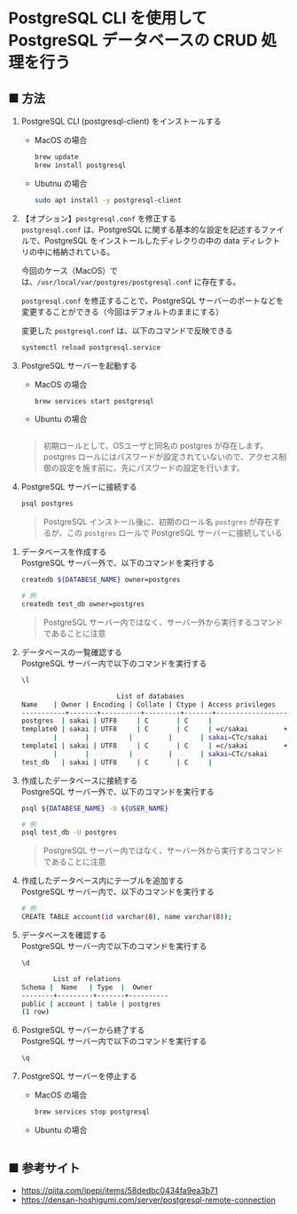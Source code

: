 # PostgreSQL CLI を使用して PostgreSQL データベースの CRUD 処理を行う

## ■ 方法

1. PostgreSQL CLI (postgresql-client) をインストールする
    - MacOS の場合
        ```sh
        brew update
        brew install postgresql
        ```

    - Ubutnu の場合
        ```sh
        sudo apt install -y postgresql-client
        ```

1. 【オプション】`postgresql.conf` を修正する<br>
    `postgresql.conf` は、PostgreSQL に関する基本的な設定を記述するファイルで、PostgreSQL をインストールしたディレクりの中の data ディレクトリの中に格納されている。

    今回のケース（MacOS）では、`/usr/local/var/postgres/postgresql.conf` に存在する。

    `postgresql.conf` を修正することで、PostgreSQL サーバーのポートなどを変更することができる（今回はデフォルトのままにする）

    変更した `postgresql.conf` は、以下のコマンドで反映できる
    ```sh
    systemctl reload postgresql.service
    ```

1. PostgreSQL サーバーを起動する<br>
    - MacOS の場合<br>
        ```sh
        brew services start postgresql
        ```

    - Ubuntu の場合<br>
        ```sh
        ```

    > 初期ロールとして、OSユーザと同名の postgres が存在します。postgres ロールにはパスワードが設定されていないので、アクセス制御の設定を施す前に、先にパスワードの設定を行います。

1. PostgreSQL サーバーに接続する<br>
    ```sh
    psql postgres
    ```

    > PostgreSQL インストール後に、初期のロール名 `postgres` が存在するが、この `postgres` ロールで PostgreSQL サーバーに接続している

<!--
1. 初期ロール `postgres` に sudo 権限を付与する<br>
    PostgreSQL サーバー内で、以下のコマンドを実行する
    ```sh
    createuser postgres SUPERUSER
    ```
    > 初期のロール名 `postgres` には、sudo 権限が付与されていないので、上記コマンドで sudo 権限を付与している
-->

1. データベースを作成する<br>
    PostgreSQL サーバー外で、以下のコマンドを実行する
    ```sh
    createdb ${DATABESE_NAME} owner=postgres
    ```
    ```sh
    # 例
    createdb test_db owner=postgres
    ```

    > PostgreSQL サーバー内ではなく、サーバー外から実行するコマンドであることに注意

1. データベースの一覧確認する<br>
    PostgreSQL サーバー内で以下のコマンドを実行する
    ```sh
    \l
    ```
    ```sh
                            List of databases
    Name    | Owner | Encoding | Collate | Ctype | Access privileges 
    -----------+-------+----------+---------+-------+-------------------
    postgres  | sakai | UTF8     | C       | C     | 
    template0 | sakai | UTF8     | C       | C     | =c/sakai         +
            |       |          |         |       | sakai=CTc/sakai
    template1 | sakai | UTF8     | C       | C     | =c/sakai         +
            |       |          |         |       | sakai=CTc/sakai
    test_db   | sakai | UTF8     | C       | C     | 
    ```

1. 作成したデータベースに接続する<br>
    PostgreSQL サーバー外で、以下のコマンドを実行する
    ```sh
    psql ${DATABESE_NAME} -U ${USER_NAME}
    ```
    ```sh
    # 例
    psql test_db -U postgres
    ```

    > PostgreSQL サーバー内ではなく、サーバー外から実行するコマンドであることに注意

1. 作成したデータベース内にテーブルを追加する<br>
    PostgreSQL サーバー内で、以下のコマンドを実行する
    ```sh
    # 例
    CREATE TABLE account(id varchar(8), name varchar(8));
    ```

1. データベースを確認する<br>
    PostgreSQL サーバー内で以下のコマンドを実行する
    ```sh
    \d
    ```
    ```sh
            List of relations
    Schema |  Name   | Type  |  Owner   
    --------+---------+-------+----------
    public | account | table | postgres
    (1 row)
    ```

1. PostgreSQL サーバーから終了する<br>
    PostgreSQL サーバー内で以下のコマンドを実行する
    ```sh
    \q
    ```

1. PostgreSQL サーバーを停止する<br>
    - MacOS の場合<br>
        ```sh
        brew services stop postgresql
        ```

    - Ubuntu の場合<br>
        ```sh
        ```

## ■ 参考サイト

- https://qiita.com/ipepi/items/58dedbc0434fa9ea3b71
- https://densan-hoshigumi.com/server/postgresql-remote-connection
